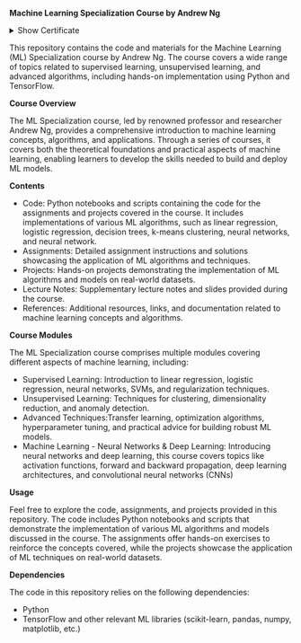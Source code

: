 **Machine Learning Specialization Course by Andrew Ng**

<details>
  <summary>Show Certificate</summary>
  
  [<img src="https://github.com/caonhatlinhth/DeepLearning.AI-ML-specialization/assets/62228403/b2ba4d27-f53f-4f3d-8d50-a9d71d92d089" alt="Certificate Image" />](https://coursera.org/verify/4WL4PB9D583Q)
  
</details>

This repository contains the code and materials for the Machine Learning (ML) Specialization course by Andrew Ng. The course covers a wide range of topics related to supervised learning, unsupervised learning, and advanced algorithms, including hands-on implementation using Python and TensorFlow.

**Course Overview**

The ML Specialization course, led by renowned professor and researcher Andrew Ng, provides a comprehensive introduction to machine learning concepts, algorithms, and applications. Through a series of courses, it covers both the theoretical foundations and practical aspects of machine learning, enabling learners to develop the skills needed to build and deploy ML models.

**Contents**

- Code: Python notebooks and scripts containing the code for the assignments and projects covered in the course. It includes implementations of various ML algorithms, such as linear regression, logistic regression, decision trees, k-means clustering, neural networks, and neural network.
- Assignments: Detailed assignment instructions and solutions showcasing the application of ML algorithms and techniques.
- Projects: Hands-on projects demonstrating the implementation of ML algorithms and models on real-world datasets.
- Lecture Notes: Supplementary lecture notes and slides provided during the course.
- References: Additional resources, links, and documentation related to machine learning concepts and algorithms.

**Course Modules**

The ML Specialization course comprises multiple modules covering different aspects of machine learning, including:
- Supervised Learning: Introduction to linear regression, logistic regression, neural networks, SVMs, and regularization techniques.
- Unsupervised Learning: Techniques for clustering, dimensionality reduction, and anomaly detection.
- Advanced Techniques:Transfer learning, optimization algorithms, hyperparameter tuning, and practical advice for building robust ML models. 
- Machine Learning - Neural Networks & Deep Learning: Introducing neural networks and deep learning, this course covers topics like activation functions, forward and backward propagation, deep learning architectures, and convolutional neural networks (CNNs)

**Usage**

Feel free to explore the code, assignments, and projects provided in this repository. The code includes Python notebooks and scripts that demonstrate the implementation of various ML algorithms and models discussed in the course. The assignments offer hands-on exercises to reinforce the concepts covered, while the projects showcase the application of ML techniques on real-world datasets.

**Dependencies**

The code in this repository relies on the following dependencies:
- Python
- TensorFlow and other relevant ML libraries (scikit-learn, pandas, numpy, matplotlib, etc.)
